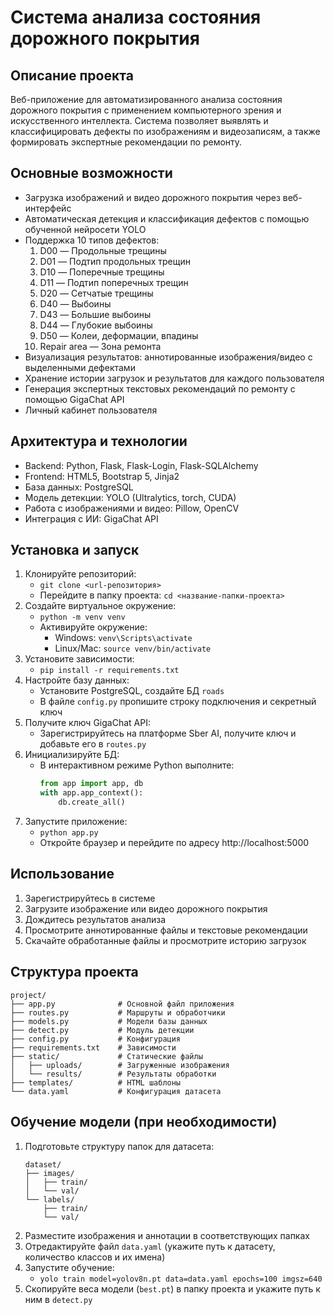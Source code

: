 # Система анализа состояния дорожного покрытия

## Описание проекта
Веб-приложение для автоматизированного анализа состояния дорожного покрытия с применением компьютерного зрения и искусственного интеллекта. Система позволяет выявлять и классифицировать дефекты по изображениям и видеозаписям, а также формировать экспертные рекомендации по ремонту.

## Основные возможности
- Загрузка изображений и видео дорожного покрытия через веб-интерфейс
- Автоматическая детекция и классификация дефектов с помощью обученной нейросети YOLO
- Поддержка 10 типов дефектов:
  1. D00 — Продольные трещины
  2. D01 — Подтип продольных трещин
  3. D10 — Поперечные трещины
  4. D11 — Подтип поперечных трещин
  5. D20 — Сетчатые трещины
  6. D40 — Выбоины
  7. D43 — Большие выбоины
  8. D44 — Глубокие выбоины
  9. D50 — Колеи, деформации, впадины
  10. Repair area — Зона ремонта
- Визуализация результатов: аннотированные изображения/видео с выделенными дефектами
- Хранение истории загрузок и результатов для каждого пользователя
- Генерация экспертных текстовых рекомендаций по ремонту с помощью GigaChat API
- Личный кабинет пользователя

## Архитектура и технологии
- Backend: Python, Flask, Flask-Login, Flask-SQLAlchemy
- Frontend: HTML5, Bootstrap 5, Jinja2
- База данных: PostgreSQL
- Модель детекции: YOLO (Ultralytics, torch, CUDA)
- Работа с изображениями и видео: Pillow, OpenCV
- Интеграция с ИИ: GigaChat API


## Установка и запуск
1. Клонируйте репозиторий:
   - `git clone <url-репозитория>`
   - Перейдите в папку проекта: `cd <название-папки-проекта>`
2. Создайте виртуальное окружение:
   - `python -m venv venv`
   - Активируйте окружение:
     - Windows: `venv\Scripts\activate`
     - Linux/Mac: `source venv/bin/activate`
3. Установите зависимости:
   - `pip install -r requirements.txt`
4. Настройте базу данных:
   - Установите PostgreSQL, создайте БД `roads`
   - В файле `config.py` пропишите строку подключения и секретный ключ
5. Получите ключ GigaChat API:
   - Зарегистрируйтесь на платформе Sber AI, получите ключ и добавьте его в `routes.py`
6. Инициализируйте БД:
   - В интерактивном режиме Python выполните:
     ```python
     from app import app, db
     with app.app_context():
         db.create_all()
     ```
7. Запустите приложение:
   - `python app.py`
   - Откройте браузер и перейдите по адресу http://localhost:5000

## Использование
1. Зарегистрируйтесь в системе
2. Загрузите изображение или видео дорожного покрытия
3. Дождитесь результатов анализа
4. Просмотрите аннотированные файлы и текстовые рекомендации
5. Скачайте обработанные файлы и просмотрите историю загрузок

## Структура проекта
```
project/
├── app.py              # Основной файл приложения
├── routes.py           # Маршруты и обработчики
├── models.py           # Модели базы данных
├── detect.py           # Модуль детекции
├── config.py           # Конфигурация
├── requirements.txt    # Зависимости
├── static/             # Статические файлы
│   ├── uploads/        # Загруженные изображения
│   └── results/        # Результаты обработки
├── templates/          # HTML шаблоны
└── data.yaml           # Конфигурация датасета
```

## Обучение модели (при необходимости)
1. Подготовьте структуру папок для датасета:
   ```
   dataset/
   ├── images/
   │   ├── train/
   │   └── val/
   └── labels/
       ├── train/
       └── val/
   ```
2. Разместите изображения и аннотации в соответствующих папках
3. Отредактируйте файл `data.yaml` (укажите путь к датасету, количество классов и их имена)
4. Запустите обучение:
   - `yolo train model=yolov8n.pt data=data.yaml epochs=100 imgsz=640`
5. Скопируйте веса модели (`best.pt`) в папку проекта и укажите путь к ним в `detect.py`
